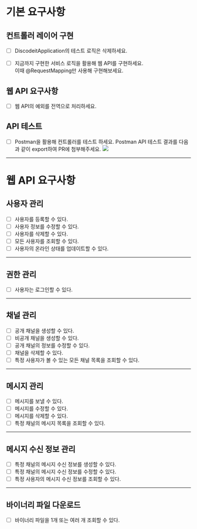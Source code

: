 # 기본 요구사항

## 컨트롤러 레이어 구현

- [ ]  DiscodeitApplication의 테스트 로직은 삭제하세요.

- [ ]  지금까지 구현한 서비스 로직을 활용해 웹 API를 구현하세요.  
  이때 @RequestMapping만 사용해 구현해보세요.

## 웹 API 요구사항

- [ ]  웹 API의 예외를 전역으로 처리하세요.

## API 테스트

- [ ] Postman을 활용해 컨트롤러를 테스트 하세요.
  Postman API 테스트 결과를 다음과 같이 export하여 PR에 첨부해주세요.
  ![](https://bakey-api.codeit.kr/api/files/resource?root=static&amp;seqId=12025&amp;version=1&amp;directory=/v9o86p5ln-image.png&amp;name=v9o86p5ln-image.png)

---

# 웹 API 요구사항

## 사용자 관리

- [ ] 사용자를 등록할 수 있다.
- [ ] 사용자 정보를 수정할 수 있다.
- [ ] 사용자를 삭제할 수 있다.
- [ ] 모든 사용자를 조회할 수 있다.
- [ ] 사용자의 온라인 상태를 업데이트할 수 있다.

---

## 권한 관리

- [ ] 사용자는 로그인할 수 있다.

---

## 채널 관리

- [ ] 공개 채널을 생성할 수 있다.
- [ ] 비공개 채널을 생성할 수 있다.
- [ ] 공개 채널의 정보를 수정할 수 있다.
- [ ] 채널을 삭제할 수 있다.
- [ ] 특정 사용자가 볼 수 있는 모든 채널 목록을 조회할 수 있다.

---

## 메시지 관리

- [ ] 메시지를 보낼 수 있다.
- [ ] 메시지를 수정할 수 있다.
- [ ] 메시지를 삭제할 수 있다.
- [ ] 특정 채널의 메시지 목록을 조회할 수 있다.

---

## 메시지 수신 정보 관리

- [ ] 특정 채널의 메시지 수신 정보를 생성할 수 있다.
- [ ] 특정 채널의 메시지 수신 정보를 수정할 수 있다.
- [ ] 특정 사용자의 메시지 수신 정보를 조회할 수 있다.

---

## 바이너리 파일 다운로드

- [ ] 바이너리 파일을 1개 또는 여러 개 조회할 수 있다.
